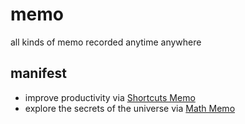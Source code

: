 # memo
all kinds of memo recorded anytime anywhere

## manifest

* improve productivity via [Shortcuts Memo](https://github.com/fimh/memo/wiki/Shortcuts-Memo)
* explore the secrets of the universe via [Math Memo](https://github.com/fimh/memo/wiki/Math-Memo)
